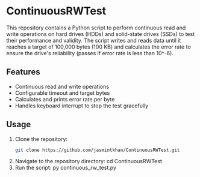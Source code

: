 # ContinuousRWTest

This repository contains a Python script to perform continuous read and write operations on hard drives (HDDs) and solid-state drives (SSDs) to test their performance and validity. The script writes and reads data until it reaches a target of 100,000 bytes (100 KB) and calculates the error rate to ensure the drive's reliability (passes if error rate is less than 10^-6).

## Features
- Continuous read and write operations
- Configurable timeout and target bytes
- Calculates and prints error rate per byte
- Handles keyboard interrupt to stop the test gracefully

## Usage
1. Clone the repository:
   ```sh
   git clone https://github.com/jasmintkhan/ContinuousRWTest.git
2. Navigate to the repository directory:
   cd ContinuousRWTest
3. Run the script:
   py continuous_rw_test.py
